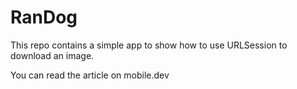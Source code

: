 # RanDog
This repo contains a simple app to show how to use URLSession to download an image.

You can read the article on mobile.dev
